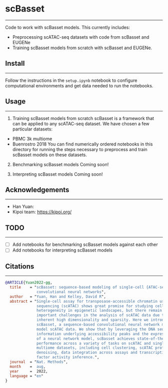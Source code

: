 # scBasset
---
Code to work with scBasset models. This currently includes:
 - Preprocessing scATAC-seq datasets with code from scBasset and EUGENe
 - Training scBasset models from scratch with scBasset and EUGENe.

## Install
---
Follow the instructions in the `setup.ipynb` notebook to configure computational environments and get data needed to run the notebooks.

## Usage
---
1. Training scBasset models from scratch
scBasset is a framework that can be applied to any scATAC-seq dataset. We have chosen a few particular datasets:
- PBMC 3k multiome
- Buenrostro 2018
You can find numerically ordered notebooks in this directory for running the steps necessary to preprocess and train scBasset models on these datasets.
 
2. Benchmarking scBasset models
Coming soon!

3. Interpreting scBasset models
Coming soon!

## Acknowledgements
---
- Han Yuan: 
- Kipoi team: https://kipoi.org/

## TODO
---
- [ ] Add notebooks for benchmarking scBasset models against each other
- [ ] Add notebooks for interpreting scBasset models

## Citations
---
```bibtex
@ARTICLE{Yuan2022-gg,
  title    = "scBasset: sequence-based modeling of single-cell {ATAC-seq} using
              convolutional neural networks",
  author   = "Yuan, Han and Kelley, David R",
  abstract = "Single-cell assay for transposase-accessible chromatin using
              sequencing (scATAC) shows great promise for studying cellular
              heterogeneity in epigenetic landscapes, but there remain
              important challenges in the analysis of scATAC data due to the
              inherent high dimensionality and sparsity. Here we introduce
              scBasset, a sequence-based convolutional neural network method to
              model scATAC data. We show that by leveraging the DNA sequence
              information underlying accessibility peaks and the expressiveness
              of a neural network model, scBasset achieves state-of-the-art
              performance across a variety of tasks on scATAC and single-cell
              multiome datasets, including cell clustering, scATAC profile
              denoising, data integration across assays and transcription
              factor activity inference.",
  journal  = "Nat. Methods",
  month    =  aug,
  year     =  2022,
  language = "en"
}
```
